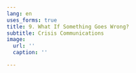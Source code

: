 ```yaml
---
lang: en
uses_forms: true
title: 9. What If Something Goes Wrong?
subtitle: Crisis Communications
image:
  url: ''
  caption: ''

---
```

